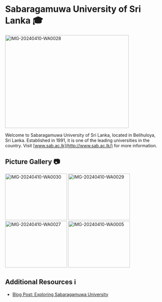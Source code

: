 # Sabaragamuwa University of Sri Lanka 🎓

<img src="https://github.com/praneeth724/University-Photo-Gallery/assets/116500216/a8aa5e33-3734-44ec-a606-ff824315d40f" alt="IMG-20240410-WA0028" width="400" height="300">

Welcome to Sabaragamuwa University of Sri Lanka, located in Belihuloya, Sri Lanka. Established in 1991, it is one of the leading universities in the country. Visit [www.sab.ac.lk](http://www.sab.ac.lk/) for more information.

## Picture Gallery 📷

<img src="https://github.com/praneeth724/University-Photo-Gallery/assets/116500216/4f7b5a9d-ef5a-4820-a488-95d80dd793f8" alt="IMG-20240410-WA0030" width="200" height="150">
<img src="https://github.com/praneeth724/University-Photo-Gallery/assets/116500216/fb9c1dcb-7f1d-48cb-882a-05f0dbde5305" alt="IMG-20240410-WA0029" width="200" height="150">
<img src="https://github.com/praneeth724/University-Photo-Gallery/assets/116500216/9875c2c1-05c7-4e75-a67c-3129d628f5a8" alt="IMG-20240410-WA0027" width="200" height="150">
<img src="https://github.com/praneeth724/University-Photo-Gallery/assets/116500216/ea6a5154-84b2-4bfc-b349-308d5b2a9917" alt="IMG-20240410-WA0005" width="200" height="150">


## Additional Resources ℹ️

- [Blog Post: Exploring Sabaragamuwa University](https://mrkpbro1.blogspot.com/2024/04/unveiling-academic-oasis-journey.html)

